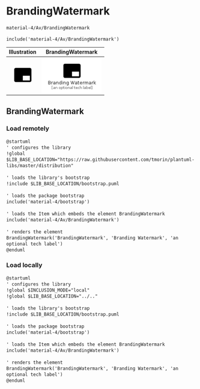 # BrandingWatermark


```text
material-4/Av/BrandingWatermark
```

```text
include('material-4/Av/BrandingWatermark')
```



| Illustration | BrandingWatermark |
| :---: | :---: |
| ![illustration for Illustration](../../material-4/Av/BrandingWatermark.png) | ![illustration for BrandingWatermark](../../material-4/Av/BrandingWatermark.Local.png) |




## BrandingWatermark

### Load remotely
```plantuml
@startuml
' configures the library
!global $LIB_BASE_LOCATION="https://raw.githubusercontent.com/tmorin/plantuml-libs/master/distribution"

' loads the library's bootstrap
!include $LIB_BASE_LOCATION/bootstrap.puml

' loads the package bootstrap
include('material-4/bootstrap')

' loads the Item which embeds the element BrandingWatermark
include('material-4/Av/BrandingWatermark')

' renders the element
BrandingWatermark('BrandingWatermark', 'Branding Watermark', 'an optional tech label')
@enduml
```

### Load locally
```plantuml
@startuml
' configures the library
!global $INCLUSION_MODE="local"
!global $LIB_BASE_LOCATION="../.."

' loads the library's bootstrap
!include $LIB_BASE_LOCATION/bootstrap.puml

' loads the package bootstrap
include('material-4/bootstrap')

' loads the Item which embeds the element BrandingWatermark
include('material-4/Av/BrandingWatermark')

' renders the element
BrandingWatermark('BrandingWatermark', 'Branding Watermark', 'an optional tech label')
@enduml
```

